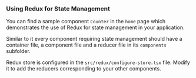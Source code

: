 ### Using Redux for State Management

You can find a sample component `Counter` in the `home` page which demonstrates the use of Redux for state management in your application.

Similar to it every component requiring state management should have a container file, a component file and a reducer file in its `components` subfolder.

Redux store is configured in the `src/redux/configure-store.tsx` file. Modify it to add the reducers corresponding to your other components.
